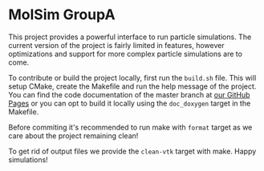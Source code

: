 # MolSim GroupA

This project provides a powerful interface to run particle simulations. The current version of the project is fairly limited in features, however optimizations and support for more complex particle simulations are to come.

To contribute or build the project locally, first run the `build.sh` file. This will setup CMake, create the Makefile and run the help message of the project. You can find the code documentation of the master branch at [our GitHub Pages](https://anatoly03.github.io/MolSim-WS25-GroupA/index.html) or you can opt to build it locally using the `doc_doxygen` target in the Makefile.

Before commiting it's recommended to run make with `format` target as we care about the project remaining clean!

To get rid of output files we provide the `clean-vtk` target with make. Happy simulations!
